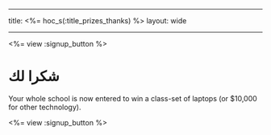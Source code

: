* * *

title: <%= hoc_s(:title_prizes_thanks) %> layout: wide

* * *

<%= view :signup_button %>

# شكرا لك

Your whole school is now entered to win a class-set of laptops (or $10,000 for other technology).

<%= view :signup_button %>